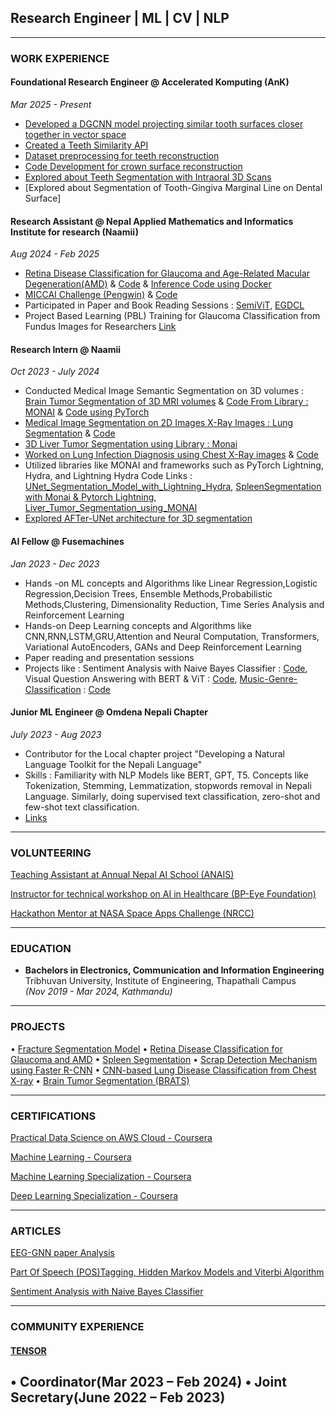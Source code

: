 ## Research Engineer | ML | CV | NLP

---

### WORK EXPERIENCE 

#### Foundational Research Engineer @ Accelerated Komputing (AnK)
*Mar 2025 - Present*
- [Developed a DGCNN model projecting similar tooth surfaces closer together in vector space](https://github.com/one2clouds/Teeth_Similarity_Matching_Model_Preparation)
- [Created a Teeth Similarity API](https://github.com/one2clouds/Teeth-Similarity-API-)
- [Dataset preprocessing for teeth reconstruction](https://github.com/one2clouds/Teeth-3DS-create-broken-tooth-for-crown-genetation)
- [Code Development for crown surface reconstruction](https://github.com/one2clouds/DMC-for-inhouse-Customer-data)
- [Explored about Teeth Segmentation with Intraoral 3D Scans](https://docs.google.com/presentation/d/1RJ-CDCK4R46FmbOgLnnGzpbqU1ZnbAD-chpnROpdTMg/edit?usp=sharing)
- [Explored about Segmentation of Tooth-Gingiva Marginal Line on Dental Surface]

#### Research Assistant @ Nepal Applied Mathematics and Informatics Institute for research (Naamii)
*Aug 2024 - Feb 2025*
- [Retina Disease Classification for Glaucoma and Age-Related Macular Degeneration(AMD)](https://drive.google.com/file/d/1R43kf6PAMLclFtDKPrSvQryl0owvMCop/view?usp=sharing) & [Code](https://github.com/one2clouds/BPEye_Project_2024) & [Inference Code using Docker](https://github.com/one2clouds/bpeye_inference_docker)
- [MICCAI Challenge (Pengwin)](https://1drv.ms/p/c/bfeaeeeea11c95e5/Eel56qC1lg5Ov6KvG-lDGC8BfGKNJ7wxDCIdCtiSrDOZrg?e=YnPgXT) & [Code](https://github.com/one2clouds/FracSegnetOverall)
- Participated in Paper and Book Reading Sessions : [SemiViT](https://drive.google.com/file/d/1Z2n3Mui3RlDwOtl-MtDRZZBL_heOk_O5/view?usp=sharing), [EGDCL](https://drive.google.com/file/d/1XRp5mYU7pgOATJzFSP7kUsHSazLIDEF5/view?usp=sharing)
- Project Based Learning (PBL) Training for Glaucoma Classification from Fundus Images for Researchers [Link](https://drive.google.com/file/d/1NRcMyueSvv5nm9UPtZhudDE_fAPRFyut/view?usp=sharing)

#### Research Intern @ Naamii
*Oct 2023 - July 2024*
- Conducted Medical Image Semantic Segmentation on 3D volumes : [Brain Tumor Segmentation of 3D MRI volumes](https://drive.google.com/file/d/1UDdAN2txYHwTA1Fepz0_ST8rXgemCp1j/view?usp=sharing) & [Code From Library : MONAI](https://github.com/one2clouds/3D-BRATS-MONAI) & [Code using PyTorch](https://github.com/one2clouds/3D-Semantic-Segmentation)
- [Medical Image Segmentation on 2D Images X-Ray Images : Lung Segmentation](https://drive.google.com/file/d/1KwKuywdhkvq7t1DnQKDtBUGCMj94t76Y/view?usp=sharing) & [Code](https://github.com/one2clouds/2D-Image-Semantic-Segmentation)
- [3D Liver Tumor Segmentation using Library : Monai](https://github.com/one2clouds/3D-Liver-Tumor-Segmentation-Using-Monai)
- [Worked on Lung Infection Diagnosis using Chest X-Ray images](https://drive.google.com/file/d/1VRl4UV-cXg18MtkaI2u538DKcYQIwcC1/view?usp=sharing) & [Code](https://github.com/one2clouds/Using-CNNs-for-the-lung-disease-from-Chest-X-ray-Images/blob/main/lung-disease-classification-pytorch.ipynb)
- Utilized libraries like MONAI and frameworks such as PyTorch Lightning, Hydra, and Lightning Hydra Code Links : [UNet_Segmentation_Model_with_Lightning_Hydra](https://github.com/one2clouds/Anatomical_Segmentation_Model_Pengwin_Lightning_Hydra), [SpleenSegmentation with Monai & Pytorch Lightning](https://github.com/one2clouds/3d-spleen-monai-pt-lightning), [Liver_Tumor_Segmentation_using_MONAI](https://github.com/one2clouds/3D-Liver-Tumor-Segmentation-Using-Monai)
- [Explored AFTer-UNet architecture for 3D segmentation](https://github.com/one2clouds/AFTer-UNet-Architecture)

#### AI Fellow @ Fusemachines
*Jan 2023 - Dec 2023*
- Hands -on ML concepts and Algorithms like Linear Regression,Logistic Regression,Decision Trees, Ensemble Methods,Probabilistic Methods,Clustering, Dimensionality Reduction, Time Series Analysis and Reinforcement Learning
- Hands-on Deep Learning concepts and Algorithms like CNN,RNN,LSTM,GRU,Attention and Neural Computation, Transformers, Variational AutoEncoders, GANs and Deep Reinforcement Learning
- Paper reading and presentation sessions
- Projects like : Sentiment Analysis with Naive Bayes Classifier : [Code](https://github.com/one2clouds/Sentiment-Analysis-with-naive-Bayes-Classifier/blob/main/Sentiment%20Analysis%20with%20Naive%20Bayes%20Classifier.ipynb), Visual Question Answering with BERT & ViT : [Code](https://github.com/one2clouds/visualquestionanswer/blob/main/vqa-fuse-project-v2.ipynb), [Music-Genre-Classification](https://github.com/one2clouds/Music-Genre-Classification/blob/main/musicgenreclassification.pdf) : [Code](https://github.com/one2clouds/Music-Genre-Classification/blob/main/Final%20Notebook%20Fusemachines%20Project.ipynb)

#### Junior ML Engineer @ Omdena Nepali Chapter
*July 2023 - Aug 2023*
- Contributor for the Local chapter project "Developing a Natural Language Toolkit for the Nepali Language"
- Skills : Familiarity with NLP Models like BERT, GPT, T5. Concepts like Tokenization, Stemming, Lemmatization, stopwords removal in Nepali Language. Similarly, doing supervised text classification, zero-shot and few-shot text classification. 
- [Links](https://verified.sertifier.com/en/verify/03052813244466/)


---

### VOLUNTEERING 
[Teaching Assistant at Annual Nepal AI School (ANAIS)](https://drive.google.com/file/d/1UnDL3WryowqZgzdCHdit7-CbYCrCxVbW/view?usp=sharing)

[Instructor for technical workshop on AI in Healthcare (BP-Eye Foundation)](https://www.linkedin.com/feed/update/urn:li:activity:7295237684371894272/)

[Hackathon Mentor at NASA Space Apps Challenge (NRCC)](https://www.facebook.com/nrccnepal/posts/-mentors-for-the-day-nasa-international-space-apps-challenge-kathmandu-2024we-ex/552092520521495/)

---


### EDUCATION 
- **Bachelors in Electronics, Communication and Information Engineering**  
  Tribhuvan University, Institute of Engineering, Thapathali Campus  
  *(Nov 2019 - Mar 2024, Kathmandu)*

---

### PROJECTS
• [Fracture Segmentation Model](https://github.com/one2clouds/FracSegnetOverall)
• [Retina Disease Classification for Glaucoma and AMD](https://github.com/one2clouds/BPEye_Project_2024)
• [Spleen Segmentation](https://github.com/one2clouds/3d-spleen-monai-pt-lightning)
• [Scrap Detection Mechanism using Faster R-CNN](https://github.com/one2clouds/Thesis-Object-Detection-Code)
• [CNN-based Lung Disease Classification from Chest X-ray](https://github.com/one2clouds/Using-CNNs-for-the-lung-disease-from-Chest-X-ray-Images)
• [Brain Tumor Segmentation (BRATS)](https://github.com/one2clouds/3D-BRATS-MONAI)

---


### CERTIFICATIONS
[Practical Data Science on AWS Cloud - Coursera](https://www.coursera.org/account/accomplishments/specialization/certificate/GDT9UJRTCS5K)

[Machine Learning - Coursera](https://www.coursera.org/account/accomplishments/certificate/LQ9QJE62V8W4)

[Machine Learning Specialization - Coursera](https://www.coursera.org/account/accomplishments/specialization/certificate/RCULBAPGEA6A)

[Deep Learning Specialization - Coursera](https://www.credly.com/badges/7b5b6136-1d5a-42ee-a04b-fd92d22be1e4?source=linked_in_profile)


---

### ARTICLES 
[EEG-GNN paper Analysis](https://medium.com/@shirshakacharya/basic-overview-of-research-paper-eeg-gnn-4ad232260a70)

[Part Of Speech (POS)Tagging, Hidden Markov Models and Viterbi Algorithm](https://medium.com/@shirshakacharya/part-of-speech-pos-tagging-hidden-markov-models-and-viterbi-algorithm-e06d0f21b638)

[Sentiment Analysis with Naive Bayes Classifier](https://medium.com/@shirshakacharya/sentiment-analysis-with-naive-bayes-classifier-d787051d7aca)

---

### COMMUNITY EXPERIENCE
#### [TENSOR](https://tcioe.edu.np/campuslife/student_club/TENSOR)

• Coordinator(Mar 2023 – Feb 2024)
• Joint Secretary(June 2022 – Feb 2023)
---











